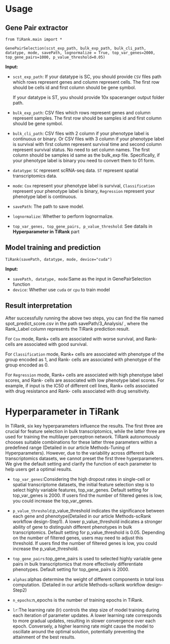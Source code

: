 # Usage

## Gene Pair extractor
```
from TiRank.main import *

GenePairSelection(scst_exp_path, bulk_exp_path, bulk_cli_path, datatype, mode, savePath, lognormalize = True, top_var_genes=2000, top_gene_pairs=1000, p_value_threshold=0.05)
```
**Input:**

* ```scst_exp_path```: If your datatype is SC, you should provide ```CSV``` files path which rows represent genes and column represent cells. The first row should be cells id and first column should be gene symbol.
  
  If your datatype is ST, you should provide 10x spaceranger output folder path.
* ```bulk_exp_path```: CSV files which rows represent genes and column represent samples. The first row should be samples id and first column should be gene symbol.
* ```bulk_cli_path```: CSV files with 2 column if your phenotype label is continuous or binary. Or CSV files with 3 column if your phenotype label is survival with first column represent survival time and second column represent survival status. No need to set column names. The first column should be samples id same as the bulk_exp file. Specifically, if your phenotype label is binary you need to convert them to 01 form.
* ```datatype```: ```SC``` represent scRNA-seq data. ```ST``` represent spatial transcriptomics data.
* ```mode```: ```Cox``` represent your phenotype label is survival, ```Classification``` represent your phenotype label is binary, ```Regression``` represent your phenotype label is continuous.
* ```savePath```: The path to save model.
* ```lognormalize```: Whether to perform lognormalize.
* ```top_var_genes, top_gene_pairs, p_value_threshold```: See datails in **Hyperparameter in TiRank** part

## Model training and prediction
```
TiRank(savePath, datatype, mode, device="cuda")
```
**Input:**

* ```savePath, datatype, mode```:Same as the input in GenePairSelection function
* ```device```: Whether use ```cuda``` or ```cpu``` to train model

## Result interpretation
After successfully running the above two steps, you can find the file named spot_predict_score.csv in the path savePath/3_Analysis/ , where the Rank_Label column represents the TiRank prediction result.

For ```Cox``` mode, Rank+ cells are associated with worse survival, and Rank- cells are associated with good survival.

For ```Classification``` mode, Rank+ cells are associated with phenotype of the group encoded as 1, and Rank- cells are associated with phenotype of the group encoded as 0.

For ```Regression``` mode, Rank+ cells are associated with high phenotype label scores, and Rank- cells are associated with low phenotype label scores. For example, if input is the IC50 of different cell lines, Rank+ cells associated with drug resistance and Rank- cells associated with drug sensitivity.



# Hyperparameter in TiRank
In TiRank, six key hyperparameters influence the results. The first three are crucial for feature selection in bulk transcriptomics, while the latter three are used for training the multilayer perceptron network. TiRank autonomously chooses suitable combinations for these latter three parameters within a predefined range (Detailed in our article Methods-Tuning of Hyperparameters). However, due to the variability across different bulk transcriptomics datasets, we cannot preset the first three hyperparameters. We give the default setting and clarify the function of each parameter to help users get a optimal results.

* ```top_var_genes```:Considering the high dropout rates in single-cell or spatial transcriptome datasets, the initial feature selection step is to select highly variable features, top_var_genes. Default setting for top_var_genes is 2000. If users find the number of filtered genes is low, you could increase the top_var_genes.

* ```p_value_threshold```:p_value_threshold indicates the significance between each gene and phenotype(Detailed in our article Methods-scRank workflow design-Step1). A lower p_value_threshold indicates a stronger ability of gene to distinguish different phenotypes in bulk transcriptomics. Default setting for p_value_threshold is 0.05. Depending on the number of filtered genes, users may need to adjust this threshold. If users find the number of filtered genes is low, you could increase the p_value_threshold.

* ```top_gene_pairs```:top_gene_pairs is used to selected highly variable gene pairs in bulk transcriptomics that more effectively differentiate phenotypes. Default setting for top_gene_pairs is 2000.

* ```alphas```:alphas determine the weight of different components in total loss computation. (Detailed in our article Methods-scRank workflow design-Step2)

* ```n_epochs```:n_epochs is the number of training epochs in TiRank.

* ```lr```:The learning rate (lr) controls the step size of model training during each iteration of parameter updates. A lower learning rate corresponds to more gradual updates, resulting in slower convergence over each epoch. Conversely, a higher learning rate might cause the model to oscillate around the optimal solution, potentially preventing the attainment of the best results.
